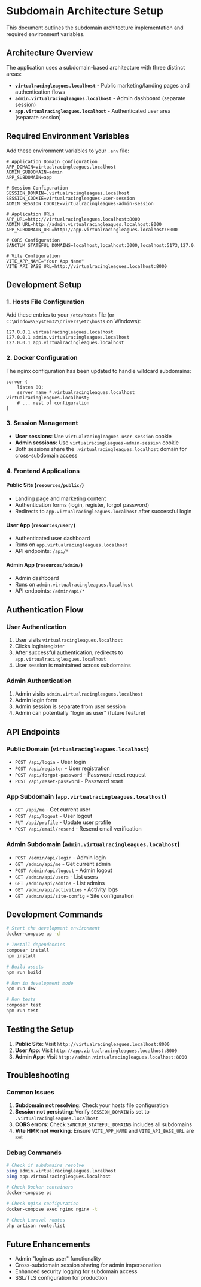 # Subdomain Architecture Setup

This document outlines the subdomain architecture implementation and required environment variables.

## Architecture Overview

The application uses a subdomain-based architecture with three distinct areas:

- **`virtualracingleagues.localhost`** - Public marketing/landing pages and authentication flows
- **`admin.virtualracingleagues.localhost`** - Admin dashboard (separate session)
- **`app.virtualracingleagues.localhost`** - Authenticated user area (separate session)

## Required Environment Variables

Add these environment variables to your `.env` file:

```env
# Application Domain Configuration
APP_DOMAIN=virtualracingleagues.localhost
ADMIN_SUBDOMAIN=admin
APP_SUBDOMAIN=app

# Session Configuration
SESSION_DOMAIN=.virtualracingleagues.localhost
SESSION_COOKIE=virtualracingleagues-user-session
ADMIN_SESSION_COOKIE=virtualracingleagues-admin-session

# Application URLs
APP_URL=http://virtualracingleagues.localhost:8000
ADMIN_URL=http://admin.virtualracingleagues.localhost:8000
APP_SUBDOMAIN_URL=http://app.virtualracingleagues.localhost:8000

# CORS Configuration
SANCTUM_STATEFUL_DOMAINS=localhost,localhost:3000,localhost:5173,127.0.0.1,127.0.0.1:8000,::1,virtualracingleagues.localhost,admin.virtualracingleagues.localhost,app.virtualracingleagues.localhost

# Vite Configuration
VITE_APP_NAME="Your App Name"
VITE_API_BASE_URL=http://virtualracingleagues.localhost:8000
```

## Development Setup

### 1. Hosts File Configuration

Add these entries to your `/etc/hosts` file (or `C:\Windows\System32\drivers\etc\hosts` on Windows):

```
127.0.0.1 virtualracingleagues.localhost
127.0.0.1 admin.virtualracingleagues.localhost
127.0.0.1 app.virtualracingleagues.localhost
```

### 2. Docker Configuration

The nginx configuration has been updated to handle wildcard subdomains:

```nginx
server {
    listen 80;
    server_name *.virtualracingleagues.localhost virtualracingleagues.localhost;
    # ... rest of configuration
}
```

### 3. Session Management

- **User sessions**: Use `virtualracingleagues-user-session` cookie
- **Admin sessions**: Use `virtualracingleagues-admin-session` cookie
- Both sessions share the `.virtualracingleagues.localhost` domain for cross-subdomain access

### 4. Frontend Applications

#### Public Site (`resources/public/`)
- Landing page and marketing content
- Authentication forms (login, register, forgot password)
- Redirects to `app.virtualracingleagues.localhost` after successful login

#### User App (`resources/user/`)
- Authenticated user dashboard
- Runs on `app.virtualracingleagues.localhost`
- API endpoints: `/api/*`

#### Admin App (`resources/admin/`)
- Admin dashboard
- Runs on `admin.virtualracingleagues.localhost`
- API endpoints: `/admin/api/*`

## Authentication Flow

### User Authentication
1. User visits `virtualracingleagues.localhost`
2. Clicks login/register
3. After successful authentication, redirects to `app.virtualracingleagues.localhost`
4. User session is maintained across subdomains

### Admin Authentication
1. Admin visits `admin.virtualracingleagues.localhost`
2. Admin login form
3. Admin session is separate from user session
4. Admin can potentially "login as user" (future feature)

## API Endpoints

### Public Domain (`virtualracingleagues.localhost`)
- `POST /api/login` - User login
- `POST /api/register` - User registration
- `POST /api/forgot-password` - Password reset request
- `POST /api/reset-password` - Password reset

### App Subdomain (`app.virtualracingleagues.localhost`)
- `GET /api/me` - Get current user
- `POST /api/logout` - User logout
- `PUT /api/profile` - Update user profile
- `POST /api/email/resend` - Resend email verification

### Admin Subdomain (`admin.virtualracingleagues.localhost`)
- `POST /admin/api/login` - Admin login
- `GET /admin/api/me` - Get current admin
- `POST /admin/api/logout` - Admin logout
- `GET /admin/api/users` - List users
- `GET /admin/api/admins` - List admins
- `GET /admin/api/activities` - Activity logs
- `GET /admin/api/site-config` - Site configuration

## Development Commands

```bash
# Start the development environment
docker-compose up -d

# Install dependencies
composer install
npm install

# Build assets
npm run build

# Run in development mode
npm run dev

# Run tests
composer test
npm run test
```

## Testing the Setup

1. **Public Site**: Visit `http://virtualracingleagues.localhost:8000`
2. **User App**: Visit `http://app.virtualracingleagues.localhost:8000`
3. **Admin App**: Visit `http://admin.virtualracingleagues.localhost:8000`

## Troubleshooting

### Common Issues

1. **Subdomain not resolving**: Check your hosts file configuration
2. **Session not persisting**: Verify `SESSION_DOMAIN` is set to `.virtualracingleagues.localhost`
3. **CORS errors**: Check `SANCTUM_STATEFUL_DOMAINS` includes all subdomains
4. **Vite HMR not working**: Ensure `VITE_APP_NAME` and `VITE_API_BASE_URL` are set

### Debug Commands

```bash
# Check if subdomains resolve
ping admin.virtualracingleagues.localhost
ping app.virtualracingleagues.localhost

# Check Docker containers
docker-compose ps

# Check nginx configuration
docker-compose exec nginx nginx -t

# Check Laravel routes
php artisan route:list
```

## Future Enhancements

- Admin "login as user" functionality
- Cross-subdomain session sharing for admin impersonation
- Enhanced security logging for subdomain access
- SSL/TLS configuration for production

